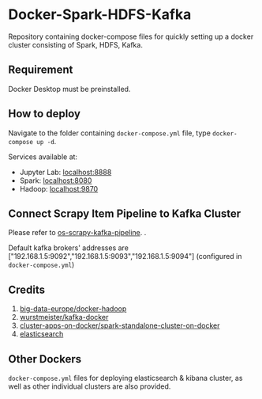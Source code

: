 # Docker-Spark-HDFS-Kafka
Repository containing docker-compose files for quickly setting up a docker cluster consisting of Spark, HDFS, Kafka.

## Requirement
Docker Desktop must be preinstalled.

## How to deploy
Navigate to the folder containing `docker-compose.yml` file, type `docker-compose up -d`.

Services available at:
* Jupyter Lab: [localhost:8888](http://localhost:8888)
* Spark: [localhost:8080](http://localhost:8080)
* Hadoop: [localhost:9870](http://localhost:9870)

## Connect Scrapy Item Pipeline to Kafka Cluster
Please refer to [os-scrapy-kafka-pipeline](https://pypi.org/project/os-scrapy-kafka-pipeline/). .

Default kafka brokers' addresses are ["192.168.1.5:9092","192.168.1.5:9093","192.168.1.5:9094"] (configured in `docker-compose.yml`)

## Credits
1. [big-data-europe/docker-hadoop](https://github.com/big-data-europe/docker-hadoop)
2. [wurstmeister/kafka-docker](https://github.com/wurstmeister/kafka-docker)
3. [cluster-apps-on-docker/spark-standalone-cluster-on-docker](https://github.com/cluster-apps-on-docker/spark-standalone-cluster-on-docker)
4. [elasticsearch](https://www.elastic.co/guide/en/elasticsearch/reference/current/docker.html)

## Other Dockers
`docker-compose.yml` files for deploying elasticsearch & kibana cluster, as well as other individual clusters are also provided. 
